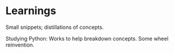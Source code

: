 # Learnings
Small snippets; distillations of concepts. 

Studying Python: Works to help breakdown concepts. Some wheel reinvention. 
